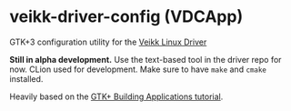 # veikk-driver-config (VDCApp)

GTK+3 configuration utility for the [Veikk Linux Driver][1]

**Still in alpha development.** Use the text-based tool in the driver repo for now. CLion used for development. Make sure to have `make` and `cmake` installed.

Heavily based on the [GTK+ Building Applications tutorial][2].

[1]: https://github.com/jlam55555/veikk-s640-driver
[2]: https://developer.gnome.org/gtk3/stable/ch01s04.html